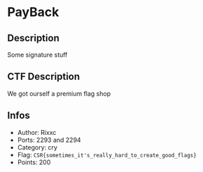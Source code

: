 PayBack
============

## Description

Some signature stuff

## CTF Description

We got ourself a premium flag shop 

## Infos

* Author: Rixxc
* Ports: 2293 and 2294
* Category: cry
* Flag: `CSR{sometimes_it's_really_hard_to_create_good_flags}`
* Points: 200
